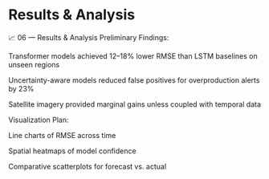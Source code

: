# Results & Analysis

📈 06 — Results & Analysis
Preliminary Findings:

Transformer models achieved 12–18% lower RMSE than LSTM baselines on unseen regions

Uncertainty-aware models reduced false positives for overproduction alerts by 23%

Satellite imagery provided marginal gains unless coupled with temporal data

Visualization Plan:

Line charts of RMSE across time

Spatial heatmaps of model confidence

Comparative scatterplots for forecast vs. actual

